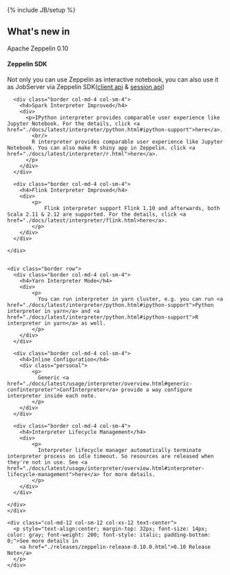 <!--
Licensed under the Apache License, Version 2.0 (the "License");
you may not use this file except in compliance with the License.
You may obtain a copy of the License at

http://www.apache.org/licenses/LICENSE-2.0

Unless required by applicable law or agreed to in writing, software
distributed under the License is distributed on an "AS IS" BASIS,
WITHOUT WARRANTIES OR CONDITIONS OF ANY KIND, either express or implied.
See the License for the specific language governing permissions and
limitations under the License.
-->
{% include JB/setup %}

<div class="new">
  <div class="container">
    <h2>What's new in</h2>
    <span class="newZeppelin center-block">Apache Zeppelin 0.10</span>
    <div class="border row">
      <div class="border col-md-4 col-sm-4">
        <h4>Zeppelin SDK</h4>
        <div>
          <p>
            Not only you can use Zeppelin as interactive notebook, you can also use it as JobServer via Zeppelin SDK(<a href="./docs/latest/usage/zeppelin_sdk/client_api.html">client api</a> 
& <a href="./docs/latest/usage/zeppelin_sdk/session_api.html">session api</a>)
          </p>
        </div>
      </div>

      <div class="border col-md-4 col-sm-4">
        <h4>Spark Interpreter Improved</h4>
        <div>
          <p>IPython interpreter provides comparable user experience like Jupyter Notebook. For the details, click <a href="./docs/latest/interpreter/python.html#ipython-support">here</a>.
            <br/>
            R interpreter provides comparable user experience like Jupyter Notebook. You can also make R shiny app in Zeppelin. click <a href="./docs/latest/interpreter/r.html">here</a>.
          </p>
        </div>
      </div>

      <div class="border col-md-4 col-sm-4">
        <h4>Flink Interpreter Improved</h4>
        <div>
            <p>
                Flink interpreter support Flink 1.10 and afterwards, both Scala 2.11 & 2.12 are supported. For the details, click <a href="./docs/latest/interpreter/flink.html>here</a>. 
            </p>
        </div>
      </div>

    </div>


    <div class="border row">
      <div class="border col-md-4 col-sm-4">
        <h4>Yarn Interpreter Mode</h4>
        <div>
            <p>
              You can run interpreter in yarn cluster, e.g. you can run <a href="./docs/latest/interpreter/python.html#ipython-support">Python interpreter in yarn</a> and <a href="./docs/latest/interpreter/python.html#ipython-support">R interpreter in yarn</a> as well.
            </p>
        </div>
      </div>

      <div class="border col-md-4 col-sm-4">
        <h4>Inline Configuration</h4>
        <div class="personal">
            <p>
              Generic <a href="./docs/latest/usage/interpreter/overview.html#generic-confinterpreter">ConfInterpreter</a> provide a way configure interpreter inside each note.
            </p>
        </div>
      </div>

      <div class="border col-md-4 col-sm-4">
        <h4>Interpreter Lifecycle Management</h4>
        <div>
            <p>
              Interpreter lifecycle manager automatically terminate interpreter process on idle timeout. So resources are released when they're not in use. See <a href="./docs/latest/usage/interpreter/overview.html#interpreter-lifecycle-management">here</a> for more details.
            </p>
        </div>
      </div>

    </div>
    </div>

    <div class="col-md-12 col-sm-12 col-xs-12 text-center">
      <p style="text-align:center; margin-top: 32px; font-size: 14px; color: gray; font-weight: 200; font-style: italic; padding-bottom: 0;">See more details in 
        <a href="./releases/zeppelin-release-0.10.0.html">0.10 Release Note</a>
      </p>
    </div>

  </div>
</div>
